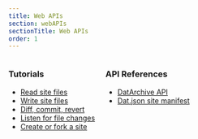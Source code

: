 ```yaml
---
title: Web APIs
section: webAPIs
sectionTitle: Web APIs
order: 1
---
```


<style>
.docs h2, .docs h3 {
  margin-top: 1em;
}
</style>

<div class="columns two">

<div>
<h3>Tutorials</h3>
<ul>
  <li><a href="/docs/tutorials/read-site-files.html">Read site files</a></li>
  <li><a href="/docs/tutorials/write-site-files.html">Write site files</a></li>
  <li><a href="/docs/tutorials/diff-commit-revert.html">Diff, commit, revert</a></li>
  <li><a href="/docs/tutorials/listen-for-file-changes.html">Listen for file changes</a></li>
  <li><a href="/docs/tutorials/create-or-fork-a-site.html">Create or fork a site</a></li>
</ul>
</div>

<div>
<h3>API References</h3>
<ul>
  <li>
    <a href="/docs/apis/dat.html">DatArchive API</a>
  </li>
  <li>
    <a href="/docs/apis/manifest.html">Dat.json site manifest</a>
  </li>
</ul>
</div>

</div>
